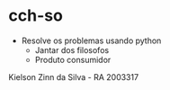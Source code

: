 # cch-so

- Resolve os problemas usando python
  - Jantar dos filosofos
  - Produto consumidor

Kielson Zinn da Silva - RA 2003317
